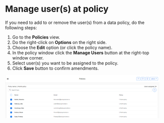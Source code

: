 # Manage user\(s\) at policy

If you need to add to or remove the user\(s\) from a data policy, do the following steps:

1. Go to the **Policies** view.
2. Do the right-click on **Options** on the right side.
3. Choose the **Edit** option \(or click the policy name\).
4. In the policy window click the **Manage Users** button at the right-top window corner. 
5. Select user\(s\) you want to be assigned to the policy.
6. Click **Save** button to confirm amendments.

![](../../../.gitbook/assets/kodo-cloud-administration-policies03.png)

